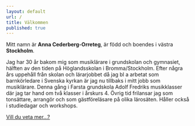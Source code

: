 ```yaml
---
layout: default
url: /
title: Välkommen
published: true
---
```


Mitt namn är **Anna Cederberg-Orreteg**, är född och boendes i västra **Stockholm**.

Jag har 30 år bakom mig som musiklärare i grundskolan och gymnasiet, hälften av den tiden på Höglandsskolan i Bromma/Stockholm. Efter några års uppehåll från skolan och lärarjobbet då jag bl a arbetat som barnkörledare i Svenska kyrkan är jag nu tillbaks i mitt jobb som musiklärare. Denna gång i Farsta grundskola Adolf Fredriks musikklasser där jag tar hand om två klasser i årskurs 4. Övrig tid frilansar jag som tonsättare, arrangör och som gästföreläsare på olika lärosäten. Håller också i studiedagar och workshops.

[Vill du veta mer...?](/om-mig)
